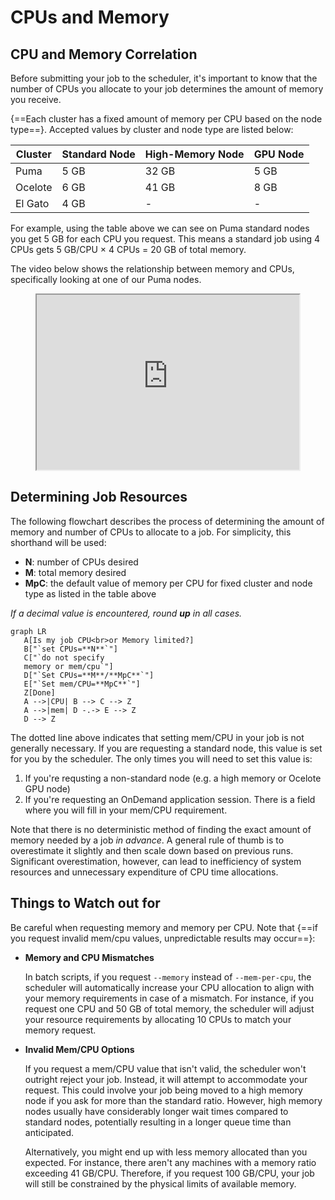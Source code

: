 # CPUs and Memory

## CPU and Memory Correlation

Before submitting your job to the scheduler, it's important to know that the number of CPUs you allocate to your job determines the amount of memory you receive. 

{==Each cluster has a fixed amount of memory per CPU based on the node type==}. Accepted values by cluster and node type are listed below:

|Cluster|Standard Node|High-Memory Node|GPU Node|
|-|-|-|-|
|Puma| 5 GB | 32 GB | 5 GB|
|Ocelote| 6 GB | 41 GB | 8 GB|
|El Gato| 4 GB | - | -|


For example, using the table above we can see on Puma standard nodes you get 5 GB for each CPU you request. This means a standard job using 4 CPUs gets 5 GB/CPU × 4 CPUs = 20 GB of total memory.

The video below shows the relationship between memory and CPUs, specifically looking at one of our Puma nodes. 

<center>
<iframe width="420" height="280" title="HPC core to memory relationship video" src="https://www.youtube.com/embed/_dpbUqZ7rRk" allowfullscreen></iframe>
</center>

## Determining Job Resources

The following flowchart describes the process of determining the amount of memory and number of CPUs to allocate to a job. For simplicity, this shorthand will be used:

- **N**: number of CPUs desired
- **M**: total memory desired
- **MpC**: the default value of memory per CPU for fixed cluster and node type as listed in the table above

_If a decimal value is encountered, round **up** in all cases._ 

``` mermaid
graph LR
   A[Is my job CPU<br>or Memory limited?] 
   B["`set CPUs=**N**`"]
   C["`do not specify
   memory or mem/cpu`"]
   D["`Set CPUs=**M**/**MpC**`"]
   E["`Set mem/CPU=**MpC**`"]
   Z[Done]
   A -->|CPU| B --> C --> Z
   A -->|mem| D -.-> E --> Z
   D --> Z
```

The dotted line above indicates that setting mem/CPU in your job is not generally necessary. If you are requesting a standard node, this value is set for you by the scheduler. The only times you will need to set this value is:

1. If you're requsting a non-standard node (e.g. a high memory or Ocelote GPU node)
2. If you're requesting an OnDemand application session. There is a field where you will fill in your mem/CPU requirement. 

Note that there is no deterministic method of finding the exact amount of memory needed by a job _in advance_. A general rule of thumb is to overestimate it slightly and then scale down based on previous runs. Significant overestimation, however, can lead to inefficiency of system resources and unnecessary expenditure of CPU time allocations. 

## Things to Watch out for

Be careful when requesting memory and memory per CPU. Note that {==if you request invalid mem/cpu values, unpredictable results may occur==}:

- **Memory and CPU Mismatches**

    In batch scripts, if you request `--memory` instead of `--mem-per-cpu`, the scheduler will automatically increase your CPU allocation to align with your memory requirements in case of a mismatch. For instance, if you request one CPU and 50 GB of total memory, the scheduler will adjust your resource requirements by allocating 10 CPUs to match your memory request.

- **Invalid Mem/CPU Options**

    If you request a mem/CPU value that isn't valid, the scheduler won't outright reject your job. Instead, it will attempt to accommodate your request. This could involve your job being moved to a high memory node if you ask for more than the standard ratio. However, high memory nodes usually have considerably longer wait times compared to standard nodes, potentially resulting in a longer queue time than anticipated.
    
    Alternatively, you might end up with less memory allocated than you expected. For instance, there aren't any machines with a memory ratio exceeding 41 GB/CPU. Therefore, if you request 100 GB/CPU, your job will still be constrained by the physical limits of available memory.
